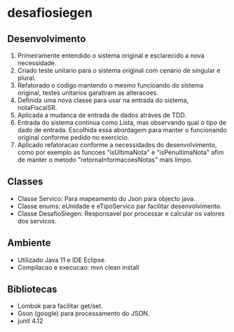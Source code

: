 # desafiosiegen

## Desenvolvimento

1. Primeiramente entendido o sistema original e esclarecido a nova necessidade.
2. Criado teste unitario para o sistema original com cenario de singular e plural.
3. Refatorado o codigo mantendo o mesmo funcioando do sistema original, testes unitarios garatiram as alteracoes.
4. Definida uma nova classe para usar na entrada do sistema, notaFiscalSR.
5. Aplicada a mudanca de entrada de dados atráves de TDD.
6. Entrada do sistema continua como Lista, mas observando qual o tipo de dado de entrada. Escolhida essa abordagem para manter o funcionando original conforme pedido no exercicio.
7. Aplicado refatoracao conforme a necessidades do desenvolvimento, como por exemplo as funcoes "isUltimaNota" e "isPenultimaNota" afim de manter o metodo "retornaInformacoesNotas" mais limpo.
 
 
## Classes
* Classe Servico: Para mapeamento do Json para objecto java. 
* Classe enums: eUnidade e eTipoServico par facilitar desenvolvimento.
* Classe DesafioSiegen: Responsavel por processar e calcular os valores dos servicos.



## Ambiente
* Utilizado Java 11 e IDE Eclipse.
* Compilacao e execucao: mvn clean install

## Bibliotecas
* Lombok para facilitar get/set.
* Gson (google) para processamento do JSON.
* junit 4.12









